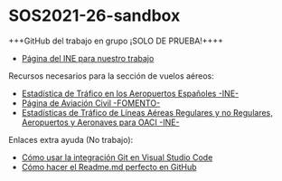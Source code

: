 # SOS2021-26-sandbox

+++GitHub del trabajo en grupo ¡SOLO DE PRUEBA!++++

+ [Página del INE para nuestro trabajo](https://www.ine.es/dyngs/INEbase/es/categoria.htm?c=Estadistica_P&cid=1254735570703)


Recursos necesarios para la sección de vuelos aéreos:

   + [Estadística de Tráfico en los Aeropuertos Españoles -INE-](https://www.ine.es/dyngs/IOE/es/operacion.htm?numinv=22075)
   + [Página de Aviación Civil -FOMENTO-](https://www.fomento.gob.es/BE/?nivel=2&orden=03000000)
   + [Estadísticas de Tráfico de Líneas Aéreas Regulares y no Regulares, Aeropuertos y Aeronaves para OACI -INE-](https://www.ine.es/dyngs/IOE/es/operacion.htm?numinv=22073)
   

Enlaces extra ayuda (No trabajo):

+ [Cómo usar la integración Git en Visual Studio Code](https://www.digitalocean.com/community/tutorials/how-to-use-git-integration-in-visual-studio-code-es)
+ [Cómo hacer el Readme.md perfecto en GitHub](https://internautasporlapaz.org/article/how-to-make-the-perfect-readme-md-on-github-a2f3e0/)